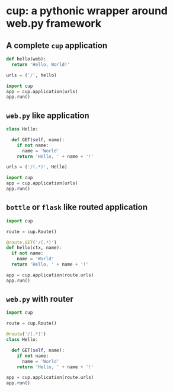 cup: a pythonic wrapper around web.py framework
=====

## A complete `cup` application

```python
def hello(web):
  return 'Hello, World!'

urls = ('/', hello)

import cup
app = cup.application(urls)
app.run()
```

## `web.py` like application

```python
class Hello:

  def GET(self, name):
    if not name:
      name = 'World'
    return 'Hello, ' + name + '!'

urls = ('/(.*)', Hello)

import cup
app = cup.application(urls)
app.run()
```

## `bottle` or `flask` like routed application

```python
import cup

route = cup.Route()

@route.GET('/(.*)')
def hello(ctx, name):
  if not name:
    name = 'World'
  return 'Hello, ' + name + '!'

app = cup.application(route.urls)
app.run()
```

## `web.py` with router
```python
import cup

route = cup.Route()

@route('/(.*)')
class Hello:

  def GET(self, name):
    if not name:
      name = 'World'
    return 'Hello, ' + name + '!'

app = cup.application(route.urls)
app.run()
```
